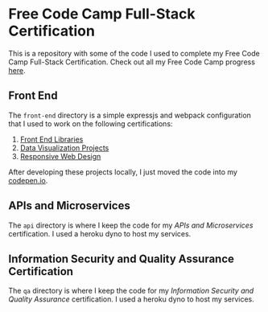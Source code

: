# Free Code Camp Full-Stack Certification

This is a repository with some of the code I used to complete my Free Code Camp Full-Stack Certification. Check out all my Free Code Camp progress [here](https://www.freecodecamp.org/fccc1c4406e-646e-478d-a7b6-771d8c2139ba).

## Front End 

The ```front-end``` directory is a simple expressjs and webpack configuration that I used to work on the following certifications:

1. [Front End Libraries](https://codepen.io/collection/AyPmdy)
2. [Data Visualization Projects](https://codepen.io/collection/AzPqap)
3. [Responsive Web Design](https://codepen.io/collection/AvWOaj)

After developing these projects locally, I just moved the code into my [codepen.io](https://codepen.io).

## APIs and Microservices

The ```api``` directory is where I keep the code for my *APIs and Microservices* certification. I used a heroku dyno to host my services.

## Information Security and Quality Assurance Certification

The ```qa``` directory is where I keep the code for my *Information Security and Quality Assurance* certification. I used a heroku dyno to host my services.
